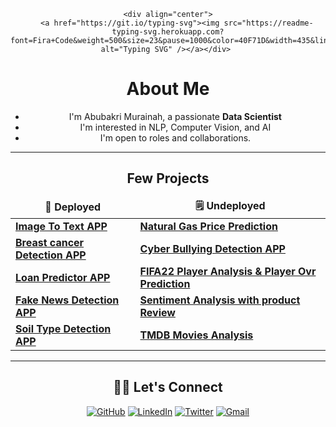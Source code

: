 <div align="center">
	
    <div align="center">
	    <a href="https://git.io/typing-svg"><img src="https://readme-typing-svg.herokuapp.com?font=Fira+Code&weight=500&size=23&pause=1000&color=40F71D&width=435&lines=Hello+%F0%9F%98%80;I'm+Abubakri+Murainah;Data+Scientist" alt="Typing SVG" /></a></div> 

 
 <h1 align="center">
About Me 
  </h1>
<div align="center">   

- I'm Abubakri Murainah, a passionate **Data Scientist**
- I'm interested in NLP, Computer Vision, and AI
- I'm open to roles and collaborations.


</div>  


---
<div align="center">
<h2>Few Projects</h2>
<table>
  <thead align="center">
    <tr border: none;>
      <td><b>🚀 Deployed</b></td>
      <td><b>🗒 Undeployed</b></td>
    </tr>
  </thead>
  <tbody>
     <tr>
      <td><a href="https://github.com/murainah/image-to-text-app"><b>Image To Text APP</b></a></td>
      <td><a href="https://github.com/murainah/Natural_gas"><b>Natural Gas Price Prediction</b></a></td>
    </tr>
    <tr>
    <tr>
      <td><a href="https://github.com/murainah/breast_cancer_detection_app"><b>Breast cancer Detection APP</b></a></td>
      <td><a href="https://github.com/murainah/cyber-bullying"><b>Cyber Bullying Detection APP</b></a></td>
    </tr>
    <tr>
      <td><a href="https://github.com/murainah/loan_predictor_webapp"><b>Loan Predictor APP</b></a></td>
      <td><a href="https://github.com/murainah/FIFA22-data-ananalysis-and-player-ovr-prediction"><b>FIFA22 Player Analysis & Player Ovr Prediction</b></a></td>
    </tr>
     <tr>
      <td><a href="https://github.com/murainah/fake_news_detection-WebApp"><b>Fake News Detection APP</b></a></td>
      <td><a href="murainah/Sentiment-Analysis-with-Product-Reviews"><b>Sentiment Analysis with product Review</b></a></td>
    </tr>
     <tr>
      <td><a href="https://github.com/murainah/soil-detection"><b>Soil Type Detection APP</b></a></td>
      <td><a href="https://github.com/murainah/tmdb_movies"><b>TMDB Movies Analysis</b></a></td>
    </tr>
      
  </tbody>
</table>
</div>

---
    

<!-- https://github.com/murainah -->

<h2 align="center">🙋‍♂️ Let's Connect</h2>
<p align="center">
	<a href="https://github.com/murainah" target="_blank"><img src="https://img.icons8.com/bubbles/50/000000/github.png" alt="GitHub"/></a>
	<a href="https://www.linkedin.com/in/abubakri-murainah-0a60b018b/" target="_blank"><img src="https://img.icons8.com/bubbles/50/000000/linkedin.png" alt="LinkedIn"/></a>
	<a href="https://mobile.twitter.com/king_rahno" target="_blank"><img src="https://img.icons8.com/twitter.png" alt="Twitter"/></a>
	<a href="mailto:murainahabubakri@gmail.com" target="_blank"><img src="https://img.icons8.com/bubbles/50/000000/gmail.png" alt="Gmail"/></a>
</p>
